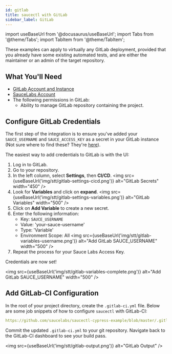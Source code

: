 ```yaml
---
id: gitlab
title: saucectl with GitLab
sidebar_label: GitLab
---
```


import useBaseUrl from '@docusaurus/useBaseUrl';
import Tabs from '@theme/Tabs';
import TabItem from '@theme/TabItem';

These examples can apply to virtually any GitLab deployment, provided that you already have some existing automated tests, and are either the maintainer or an admin of the target repository.


## What You'll Need

* [GitLab Account and Instance](https://about.gitlab.com/)
* [SauceLabs Account](https://saucelabs.com/sign-up)
* The following permissions in GitLab:
    * Ability to manage GitLab repository containing the project.

## Configure GitLab Credentials

The first step of the integration is to ensure you've added your `SAUCE_USERNAME` and `SAUCE_ACCESS_KEY` as a secret in your GitLab instance (Not sure where to find these? They're [here](https://app.saucelabs.com/user-settings)).

The easiest way to add credentials to GitLab is with the UI:

1. Log in to GitLab.
1. Go to your repository.
1. In the left column, select __Settings__, then __CI/CD__.
    <img src={useBaseUrl('img/stt/gitlab-settings-cicd.png')} alt="GitLab Secrets" width="450" />
1. Look for __Variables__ and click on __expand__.
    <img src={useBaseUrl('img/stt/gitlab-settings-variables.png')} alt="GitLab Variables" width="500" />
1. Click on __Add Variable__ to create a new secret.
1. Enter the following information:
    * Key: `SAUCE_USERNAME`
    * Value: 'your-sauce-username'
    * Type: 'Variable'
    * Environment Scope: All
    <img src={useBaseUrl('img/stt/gitlab-variables-username.png')} alt="Add GitLab SAUCE_USERNAME" width="500" />
1. Repeat the process for your Sauce Labs Access Key.

Credentials are now set!

<img src={useBaseUrl('img/stt/gitlab-variables-complete.png')} alt="Add GitLab SAUCE_USERNAME" width="500" />


## Add GitLab-CI Configuration

In the root of your project directory, create the `.gitlab-ci.yml` file. Below are some job snippets of how to configure `saucectl` with GitLab-CI:


```yaml reference
https://github.com/saucelabs/saucectl-cypress-example/blob/master/.gitlab-ci.yml#L1-L34
```

Commit the updated `.gitlab-ci.yml` to your git repository. Navigate back to the GitLab-CI dashboard to see your build pass.

<img src={useBaseUrl('img/stt/gitlab-output.png')} alt="GitLab Output" />
